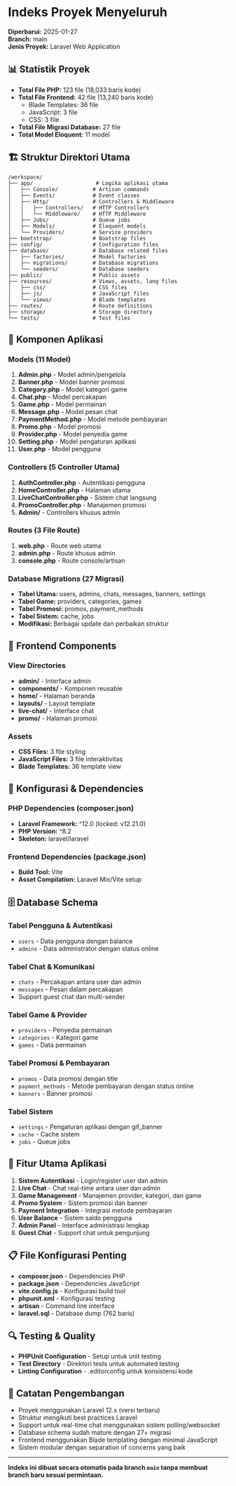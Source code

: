 # Indeks Proyek Menyeluruh

**Diperbarui:** 2025-01-27  
**Branch:** main  
**Jenis Proyek:** Laravel Web Application  

## 📊 Statistik Proyek

- **Total File PHP:** 123 file (18,033 baris kode)
- **Total File Frontend:** 42 file (13,240 baris kode)
  - Blade Templates: 36 file
  - JavaScript: 3 file
  - CSS: 3 file
- **Total File Migrasi Database:** 27 file
- **Total Model Eloquent:** 11 model

## 🏗️ Struktur Direktori Utama

```
/workspace/
├── app/                    # Logika aplikasi utama
│   ├── Console/           # Artisan commands
│   ├── Events/            # Event classes
│   ├── Http/              # Controllers & Middleware
│   │   ├── Controllers/   # HTTP Controllers
│   │   └── Middleware/    # HTTP Middleware
│   ├── Jobs/              # Queue jobs
│   ├── Models/            # Eloquent models
│   └── Providers/         # Service providers
├── bootstrap/             # Bootstrap files
├── config/                # Configuration files
├── database/              # Database related files
│   ├── factories/         # Model factories
│   ├── migrations/        # Database migrations
│   └── seeders/           # Database seeders
├── public/                # Public assets
├── resources/             # Views, assets, lang files
│   ├── css/               # CSS files
│   ├── js/                # JavaScript files
│   └── views/             # Blade templates
├── routes/                # Route definitions
├── storage/               # Storage directory
└── tests/                 # Test files
```

## 🎯 Komponen Aplikasi

### Models (11 Model)
1. **Admin.php** - Model admin/pengelola
2. **Banner.php** - Model banner promosi
3. **Category.php** - Model kategori game
4. **Chat.php** - Model percakapan
5. **Game.php** - Model permainan
6. **Message.php** - Model pesan chat
7. **PaymentMethod.php** - Model metode pembayaran
8. **Promo.php** - Model promosi
9. **Provider.php** - Model penyedia game
10. **Setting.php** - Model pengaturan aplikasi
11. **User.php** - Model pengguna

### Controllers (5 Controller Utama)
1. **AuthController.php** - Autentikasi pengguna
2. **HomeController.php** - Halaman utama
3. **LiveChatController.php** - Sistem chat langsung
4. **PromoController.php** - Manajemen promosi
5. **Admin/** - Controllers khusus admin

### Routes (3 File Route)
1. **web.php** - Route web utama
2. **admin.php** - Route khusus admin
3. **console.php** - Route console/artisan

### Database Migrations (27 Migrasi)
- **Tabel Utama:** users, admins, chats, messages, banners, settings
- **Tabel Game:** providers, categories, games
- **Tabel Promosi:** promos, payment_methods
- **Tabel Sistem:** cache, jobs
- **Modifikasi:** Berbagai update dan perbaikan struktur

## 🎨 Frontend Components

### View Directories
- **admin/** - Interface admin
- **components/** - Komponen reusable
- **home/** - Halaman beranda
- **layouts/** - Layout template
- **live-chat/** - Interface chat
- **promo/** - Halaman promosi

### Assets
- **CSS Files:** 3 file styling
- **JavaScript Files:** 3 file interaktivitas
- **Blade Templates:** 36 template view

## 🔧 Konfigurasi & Dependencies

### PHP Dependencies (composer.json)
- **Laravel Framework:** ^12.0 (locked: v12.21.0)
- **PHP Version:** ^8.2
- **Skeleton:** laravel/laravel

### Frontend Dependencies (package.json)
- **Build Tool:** Vite
- **Asset Compilation:** Laravel Mix/Vite setup

## 🗄️ Database Schema

### Tabel Pengguna & Autentikasi
- `users` - Data pengguna dengan balance
- `admins` - Data administrator dengan status online

### Tabel Chat & Komunikasi
- `chats` - Percakapan antara user dan admin
- `messages` - Pesan dalam percakapan
- Support guest chat dan multi-sender

### Tabel Game & Provider
- `providers` - Penyedia permainan
- `categories` - Kategori game
- `games` - Data permainan

### Tabel Promosi & Pembayaran
- `promos` - Data promosi dengan title
- `payment_methods` - Metode pembayaran dengan status online
- `banners` - Banner promosi

### Tabel Sistem
- `settings` - Pengaturan aplikasi dengan gif_banner
- `cache` - Cache sistem
- `jobs` - Queue jobs

## 🚀 Fitur Utama Aplikasi

1. **Sistem Autentikasi** - Login/register user dan admin
2. **Live Chat** - Chat real-time antara user dan admin
3. **Game Management** - Manajemen provider, kategori, dan game
4. **Promo System** - Sistem promosi dan banner
5. **Payment Integration** - Integrasi metode pembayaran
6. **User Balance** - Sistem saldo pengguna
7. **Admin Panel** - Interface administrasi lengkap
8. **Guest Chat** - Support chat untuk pengunjung

## 📋 File Konfigurasi Penting

- **composer.json** - Dependencies PHP
- **package.json** - Dependencies JavaScript
- **vite.config.js** - Konfigurasi build tool
- **phpunit.xml** - Konfigurasi testing
- **artisan** - Command line interface
- **laravel.sql** - Database dump (762 baris)

## 🔍 Testing & Quality

- **PHPUnit Configuration** - Setup untuk unit testing
- **Test Directory** - Direktori tests untuk automated testing
- **Linting Configuration** - .editorconfig untuk konsistensi kode

## 📝 Catatan Pengembangan

- Proyek menggunakan Laravel 12.x (versi terbaru)
- Struktur mengikuti best practices Laravel
- Support untuk real-time chat menggunakan sistem polling/websocket
- Database schema sudah mature dengan 27+ migrasi
- Frontend menggunakan Blade templating dengan minimal JavaScript
- Sistem modular dengan separation of concerns yang baik

---

**Indeks ini dibuat secara otomatis pada branch `main` tanpa membuat branch baru sesuai permintaan.**